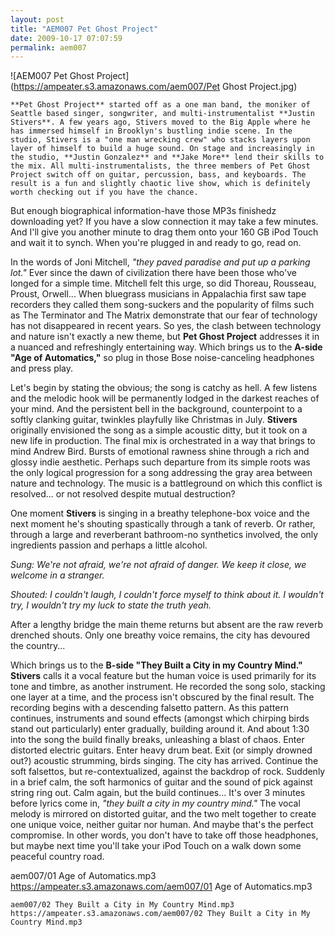 ```yaml
---
layout: post
title: "AEM007 Pet Ghost Project"
date: 2009-10-17 07:07:59
permalink: aem007
---
```

![AEM007 Pet Ghost Project](https://ampeater.s3.amazonaws.com/aem007/Pet Ghost Project.jpg)

    **Pet Ghost Project** started off as a one man band, the moniker of Seattle based singer, songwriter, and multi-instrumentalist **Justin Stivers**. A few years ago, Stivers moved to the Big Apple where he has immersed himself in Brooklyn's bustling indie scene. In the studio, Stivers is a "one man wrecking crew" who stacks layers upon layer of himself to build a huge sound. On stage and increasingly in the studio, **Justin Gonzalez** and **Jake More** lend their skills to the mix. All multi-instrumentalists, the three members of Pet Ghost Project switch off on guitar, percussion, bass, and keyboards. The result is a fun and slightly chaotic live show, which is definitely worth checking out if you have the chance.

But enough biographical information-have those MP3s finishedz downloading yet? If you have a slow connection it may take a few minutes. And I'll give you another minute to drag them onto your 160 GB iPod Touch and wait it to synch. When you're plugged in and ready to go, read on.

In the words of Joni Mitchell, _"they paved paradise and put up a parking lot."_ Ever since the dawn of civilization there have been those who've longed for a simple time. Mitchell felt this urge, so did Thoreau, Rousseau, Proust, Orwell... When bluegrass musicians in Appalachia first saw tape recorders they called them song-suckers and the popularity of films such as The Terminator and The Matrix demonstrate that our fear of technology has not disappeared in recent years. So yes, the clash between technology and nature isn't exactly a new theme, but **Pet Ghost Project** addresses it in a nuanced and refreshingly entertaining way. Which brings us to the **A-side "Age of Automatics,"** so plug in those Bose noise-canceling headphones and press play.

Let's begin by stating the obvious; the song is catchy as hell. A few listens and the melodic hook will be permanently lodged in the darkest reaches of your mind. And the persistent bell in the background, counterpoint to a softly clanking guitar, twinkles playfully like Christmas in July. **Stivers** originally envisioned the song as a simple acoustic ditty, but it took on a new life in production. The final mix is orchestrated in a way that brings to mind Andrew Bird. Bursts of emotional rawness shine through a rich and glossy indie aesthetic. Perhaps such departure from its simple roots was the only logical progression for a song addressing the gray area between nature and technology. The music is a battleground on which this conflict is resolved... or not resolved despite mutual destruction?

One moment **Stivers** is singing in a breathy telephone-box voice and the next moment he's shouting spastically through a tank of reverb. Or rather, through a large and reverberant bathroom-no synthetics involved, the only ingredients passion and perhaps a little alcohol.

_Sung: We're not afraid, we're not afraid of danger. We keep it close, we welcome in a stranger._

_Shouted: I couldn't laugh, I couldn't force myself to think about it. I wouldn't try, I wouldn't try my luck to state the truth yeah._

After a lengthy bridge the main theme returns but absent are the raw reverb drenched shouts. Only one breathy voice remains, the city has devoured the country...

Which brings us to the **B-side "They Built a City in my Country Mind."** **Stivers**  calls it a vocal feature but the human voice is used primarily for its tone and timbre, as another instrument. He recorded the song solo, stacking one layer at a time, and the process isn't obscured by the final result. The recording begins with a descending falsetto pattern. As this pattern continues, instruments and sound effects (amongst which chirping birds stand out particularly) enter gradually, building around it. And about 1:30 into the song the build finally breaks, unleashing a blast of chaos. Enter distorted electric guitars. Enter heavy drum beat. Exit (or simply drowned out?) acoustic strumming, birds singing. The city has arrived. Continue the soft falsettos, but re-contextualized, against the backdrop of rock. Suddenly in a brief calm, the soft harmonics of guitar and the sound of pick against string ring out. Calm again, but the build continues... It's over 3 minutes before lyrics come in, _"they built a city in my country mind."_ The vocal melody is mirrored on distorted guitar, and the two melt together to create one unique voice, neither guitar nor human. And maybe that's the perfect compromise. In other words, you don't have to take off those headphones, but maybe next time you'll take your iPod Touch on a walk down some peaceful country road.
  
  aem007/01 Age of Automatics.mp3
    https://ampeater.s3.amazonaws.com/aem007/01 Age of Automatics.mp3
    
    aem007/02 They Built a City in My Country Mind.mp3
    https://ampeater.s3.amazonaws.com/aem007/02 They Built a City in My Country Mind.mp3
    
    